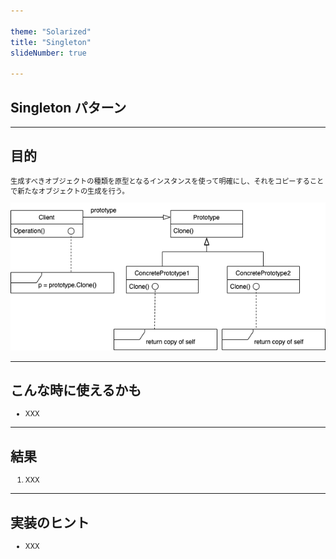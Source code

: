 ```yaml
---

theme: "Solarized"
title: "Singleton"
slideNumber: true

---
```

<style type="text/css"> p,li { font-size:0.8em;text-align:left; }
</style>

## Singleton パターン

---

## 目的

生成すべきオブジェクトの種類を原型となるインスタンスを使って明確にし、それをコピーすることで新たなオブジェクトの生成を行う。

<img src="./Images/Prototype.png" alt="class_diagram" style="border:none; box-shadow:none;">

---

## こんな時に使えるかも

- XXX

---

## 結果

1. XXX

---

## 実装のヒント

- XXX